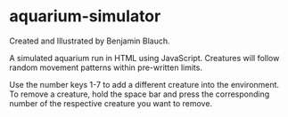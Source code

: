 # aquarium-simulator

Created and Illustrated by Benjamin Blauch.

A simulated aquarium run in HTML using JavaScript. Creatures will follow random movement patterns within pre-written limits.

Use the number keys 1-7 to add a different creature into the environment. To remove a creature, hold the space bar and press the corresponding number of the respective creature you want to remove.
